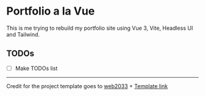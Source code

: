 # Portfolio a la Vue

This is me trying to rebuild my portfolio site using Vue 3, Vite, Headless UI and Tailwind.

## TODOs

- [ ] Make TODOs list

---

Credit for the project template goes to [web2033](https://github.com/web2033) + [Template link](https://user-images.githubusercontent.com/11320080/111277027-a9384c00-8640-11eb-8323-21889bd7c609.png)
